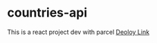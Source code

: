 # countries-api
This is a react project dev with parcel
[Deoloy Link](https://velvety-sherbet-f71d19.netlify.app/)
